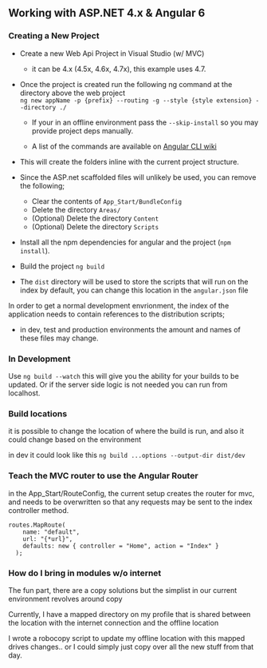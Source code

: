 ## Working with ASP.NET 4.x & Angular 6

### Creating a New Project
- Create a new Web Api Project in Visual Studio (w/ MVC)
  - it can be 4.x (4.5x, 4.6x, 4.7x), this example uses 4.7.
- Once the project is created run the following ng command at the directory above the web project <br>
  `ng new appName -p {prefix} --routing -g --style {style extension} --directory ./`
  - If your in an offline environment pass the `--skip-install` so you may provide project deps manually.

  - A list of the commands are available on [Angular CLI wiki](https://github.com/angular/angular-cli/wiki/new)

- This will create the folders inline with the current project structure.
- Since the ASP.net scaffolded files will unlikely be used, you can remove the following;
  - Clear the contents of `App_Start/BundleConfig`
  - Delete the directory `Areas/`
  - (Optional) Delete the directory `Content`
  - (Optional) Delete the directory `Scripts`
  
- Install all the npm dependencies for angular and the project (`npm install`).

- Build the project ` ng build `

- The `dist` directory will be used to store the scripts that will run on the index by default, 
you can change this location in the `angular.json` file

In order to get a normal development envrionment, the index of the application needs to contain
references to the distribution scripts;
  - in dev, test and production environments the amount and names of these files may change.

### In Development
Use ` ng build --watch ` this will give you the ability for your builds to be updated.
Or if the server side logic is not needed you can run from localhost.


### Build locations
it is possible to change the location of where the build is run, and also it could change
based on the environment

in dev it could look like this
` ng build ...options --output-dir dist/dev `


### Teach the MVC router to use the Angular Router
in the App_Start/RouteConfig, the current setup creates the router for mvc, and needs to be overwritten
so that any requests may be sent to the index controller method.
```` 
routes.MapRoute(
    name: "default",
    url: "{*url}",
    defaults: new { controller = "Home", action = "Index" }
  ); 
````

### How do I bring in modules w/o internet
The fun part, there are a copy solutions but the simplist in our current environment revolves around copy

Currently, I have a mapped directory on my profile that is shared between the location with the internet connection
and the offline location

I wrote a robocopy script to update my offline location with this mapped drives changes.. or I could simply just copy
over all the new stuff from that day.
